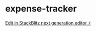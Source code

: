 # expense-tracker

[Edit in StackBlitz next generation editor ⚡️](https://stackblitz.com/~/github.com/dikogitcopilot/expense-tracker)